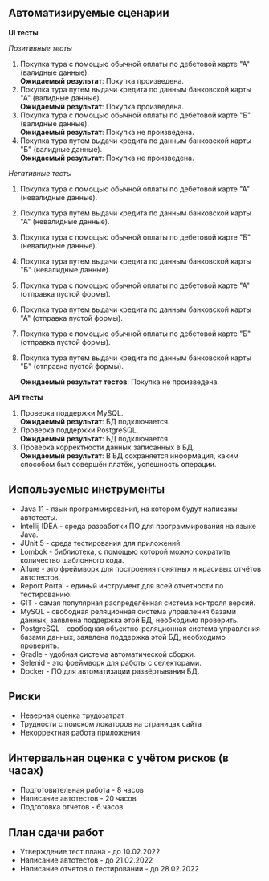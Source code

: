 ## Автоматизируемые сценарии  
**UI тесты**  

*Позитивные тесты*  
1. Покупка тура с помощью обычной оплаты по дебетовой карте "А" (валидные данные).  
  **Ожидаемый результат**: Покупка произведена.  
2. Покупка тура путем выдачи кредита по данным банковской карты "А" (валидные данные).  
  **Ожидаемый результат**: Покупка произведена.  
3. Покупка тура с помощью обычной оплаты по дебетовой карте "Б" (валидные данные).  
  **Ожидаемый результат**: Покупка не произведена.  
4. Покупка тура путем выдачи кредита по данным банковской карты "Б" (валидные данные).  
  **Ожидаемый результат**: Покупка не произведена.  

*Негативные тесты*  
1. Покупка тура с помощью обычной оплаты по дебетовой карте "А" (невалидные данные).
2. Покупка тура путем выдачи кредита по данным банковской карты "А" (невалидные данные).
3. Покупка тура с помощью обычной оплаты по дебетовой карте "Б" (невалидные данные).
4. Покупка тура путем выдачи кредита по данным банковской карты "Б" (невалидные данные).
5. Покупка тура с помощью обычной оплаты по дебетовой карте "А" (отправка пустой формы).
6. Покупка тура путем выдачи кредита по данным банковской карты "А" (отправка пустой формы).
7. Покупка тура с помощью обычной оплаты по дебетовой карте "Б" (отправка пустой формы).
8. Покупка тура путем выдачи кредита по данным банковской карты "Б" (отправка пустой формы).  

    **Ожидаемый результат тестов**: Покупка не произведена.  

**API тесты**
1. Проверка поддержки MySQL.  
  **Ожидаемый результат**: БД подключается.   
2. Проверка поддержки PostgreSQL.  
  **Ожидаемый результат**: БД подключается.  
3. Проверка корректности данных записанных в БД.  
  **Ожидаемый результат**: В БД сохраняется информация, каким способом был совершён платёж, успешность операции.  

## Используемые инструменты
+ Java 11 - язык программирования, на котором будут написаны автотесты.
+ Intellij IDEA - среда разработки ПО для программирования на языке Java.
+ JUnit 5 - среда тестирования для приложений.
+ Lombok - библиотека, с помощью которой можно сократить количество шаблонного кода.
+ Allure - это фреймворк для построения понятных и красивых отчётов автотестов.
+ Report Portal - единый инструмент для всей отчетности по тестированию.
+ GIT - самая популярная распределённая система контроля версий.
+ MySQL - свободная реляционная система управления базами данных, заявлена поддержка этой БД, необходимо проверить.
+ PostgreSQL - свободная объектно-реляционная система управления базами данных, заявлена поддержка этой БД, необходимо проверить.
+ Gradle - удобная система автоматической сборки.
+ Selenid - это фреймворк для работы с селекторами.
+ Docker - ПО для автоматизации развёртывания БД.

## Риски
+ Неверная оценка трудозатрат
+ Трудности с поиском локаторов на страницах сайта
+ Некорректная работа приложения

## Интервальная оценка с учётом рисков (в часах)
+ Подготовительная работа - 8 часов
+ Написание автотестов - 20 часов
+ Подготовка отчетов - 6 часов

## План сдачи работ
+ Утверждение тест плана - до 10.02.2022
+ Написание автотестов - до 21.02.2022
+ Написание отчетов о тестировании - до 28.02.2022

